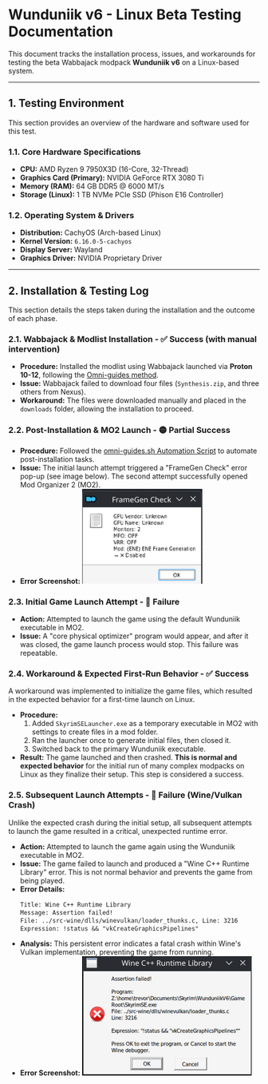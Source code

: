 # Wunduniik v6 - Linux Beta Testing Documentation

This document tracks the installation process, issues, and workarounds for testing the beta Wabbajack modpack **Wunduniik v6** on a Linux-based system.

---

## 1. Testing Environment
This section provides an overview of the hardware and software used for this test.

### 1.1. Core Hardware Specifications
*   **CPU:** AMD Ryzen 9 7950X3D (16-Core, 32-Thread)
*   **Graphics Card (Primary):** NVIDIA GeForce RTX 3080 Ti
*   **Memory (RAM):** 64 GB DDR5 @ 6000 MT/s
*   **Storage (Linux):** 1 TB NVMe PCIe SSD (Phison E16 Controller)

### 1.2. Operating System & Drivers
*   **Distribution:** CachyOS (Arch-based Linux)
*   **Kernel Version:** `6.16.0-5-cachyos`
*   **Display Server:** Wayland
*   **Graphics Driver:** NVIDIA Proprietary Driver

---

## 2. Installation & Testing Log
This section details the steps taken during the installation and the outcome of each phase.

### 2.1. Wabbajack & Modlist Installation - ✅ Success (with manual intervention)
*   **Procedure:** Installed the modlist using Wabbajack launched via **Proton 10-12**, following the [Omni-guides method](https://github.com/Omni-guides/Wabbajack-Modlist-Linux/wiki/Wabbajack-via-Proton).
*   **Issue:** Wabbajack failed to download four files (`Synthesis.zip`, and three others from Nexus).
*   **Workaround:** The files were downloaded manually and placed in the `downloads` folder, allowing the installation to proceed.

### 2.2. Post-Installation & MO2 Launch - 🟡 Partial Success
*   **Procedure:** Followed the [omni-guides.sh Automation Script](https://github.com/Omni-guides/Wabbajack-Modlist-Linux/wiki/Using-the-omni%E2%80%90guides.sh-Automation-Script) to automate post-installation tasks.
*   **Issue:** The initial launch attempt triggered a "FrameGen Check" error pop-up (see image below). The second attempt successfully opened Mod Organizer 2 (MO2).
*   **Error Screenshot:**
    ![FrameGen Check Error](FrameGenError.png)

### 2.3. Initial Game Launch Attempt - 🔴 Failure
*   **Action:** Attempted to launch the game using the default Wunduniik executable in MO2.
*   **Issue:** A "core physical optimizer" program would appear, and after it was closed, the game launch process would stop. This failure was repeatable.

### 2.4. Workaround & Expected First-Run Behavior - ✅ Success
A workaround was implemented to initialize the game files, which resulted in the expected behavior for a first-time launch on Linux.
*   **Procedure:**
    1.  Added `SkyrimSELauncher.exe` as a temporary executable in MO2 with settings to create files in a mod folder.
    2.  Ran the launcher once to generate initial files, then closed it.
    3.  Switched back to the primary Wunduniik executable.
*   **Result:** The game launched and then crashed. **This is normal and expected behavior** for the initial run of many complex modpacks on Linux as they finalize their setup. This step is considered a success.

### 2.5. Subsequent Launch Attempts - 🔴 Failure (Wine/Vulkan Crash)
Unlike the expected crash during the initial setup, all subsequent attempts to launch the game resulted in a critical, unexpected runtime error.
*   **Action:** Attempted to launch the game again using the Wunduniik executable in MO2.
*   **Issue:** The game failed to launch and produced a "Wine C++ Runtime Library" error. This is not normal behavior and prevents the game from being played.
*   **Error Details:**
    ```
    Title: Wine C++ Runtime Library
    Message: Assertion failed!
    File: ../src-wine/dlls/winevulkan/loader_thunks.c, Line: 3216
    Expression: !status && "vkCreateGraphicsPipelines"
    ```
*   **Analysis:** This persistent error indicates a fatal crash within Wine's Vulkan implementation, preventing the game from running.
*   **Error Screenshot:**
    ![Wine Vulkan Error](Loader_Thunk.png)
